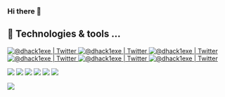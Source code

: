 ### Hi there 👋
<!--<a href="https://twitter.com/hack1exe" target="_blank">
  <img alt="@dhack1exe | Twitter" height="30px" src="https://img.shields.io/twitter/follow/hack1exe?label=hack1exe&logo=twitter&style=for-the-badge" />
</a> -->

## 🔧 Technologies & tools ...

<a href="https://twitter.com/hack1exe" target="_blank">
  <img alt="@dhack1exe | Twitter" src="https://img.shields.io/badge/OS-Windows-informational?style=for-the-badge&logo=Windows&logoColor=white&color=6e33ba" />
</a> 
<a href="https://twitter.com/hack1exe" target="_blank">
  <img alt="@dhack1exe | Twitter" src="https://img.shields.io/badge/OS-Linux-informational?style=for-the-badge&logo=Linux&logoColor=white&color=6e33ba" />
</a> 
<a href="https://twitter.com/hack1exe" target="_blank">
  <img alt="@dhack1exe | Twitter" src="https://img.shields.io/badge/IDE-Visual%20Studio-informational?style=for-the-badge&logo=visual-studio-code&logoColor=white&color=6e33ba" />
</a> 
<a href="https://twitter.com/hack1exe" target="_blank">
  <img alt="@dhack1exe | Twitter" src="https://img.shields.io/badge/IDE-VScode-informational?style=for-the-badge&logo=visual-studio-code&logoColor=white&color=6e33ba" />
</a> 
<a href="https://twitter.com/hack1exe" target="_blank">
  <img alt="@dhack1exe | Twitter" src="https://img.shields.io/badge/Language-vb.net-informational?style=for-the-badge&logo=vb.net&logoColor=white&color=6e33ba" />
</a> 
<a href="https://twitter.com/hack1exe" target="_blank">
  <img alt="@dhack1exe | Twitter" src="https://img.shields.io/badge/Language-C%23-informational?style=for-the-badge&logo=csharp&logoColor=white&color=6e33ba" />
</a> 

![](https://img.shields.io/badge/OS-Windows-informational?style=for-the-badge&logo=Windows&logoColor=white&color=6e33ba)
![](https://img.shields.io/badge/OS-Linux-informational?style=for-the-badge&logo=Linux&logoColor=white&color=6e33ba)
![](https://img.shields.io/badge/IDE-Visual%20Studio-informational?style=for-the-badge&logo=visual-studio-code&logoColor=white&color=6e33ba)
![](https://img.shields.io/badge/IDE-VScode-informational?style=for-the-badge&logo=visual-studio-code&logoColor=white&color=6e33ba)
![](https://img.shields.io/badge/Language-vb.net-informational?style=for-the-badge&logo=vb.net&logoColor=white&color=6e33ba)
![](https://img.shields.io/badge/Language-C%23-informational?style=for-the-badge&logo=csharp&logoColor=white&color=6e33ba)



<p>
  <a href="https://github.com/HACK1EXE">
    <img align="center" src="https://github-readme-stats.vercel.app/api?username=hack1exe&show_icons=true&hide=contribs,prs&theme=transparent&title_color=268bd2&icon_color=00AEFF&text_color=60C000"  />
  </a>
</p>


<!-- Resources -->
<!-- Icons: https://simpleicons.org/ -->
<!-- GitHub Stats: https://github.com/anuraghazra/github-readme-stats b58900 859900-->
<!-- Emojis: https://emojipedia.org/emoji/ -->
<!-- HTML Emojis: https://www.fileformat.info/index.htm -->
<!-- Shields: https://shields.io/ -->
<!-- Awesome GitHub Profile README: https://github.com/abhisheknaiidu/awesome-github-profile-readme -->
<!--
**HACK1EXE/HACK1EXE** is a ✨ _special_ ✨ repository because its `README.md` (this file) appears on your GitHub profile.

Here are some ideas to get you started:

- 🔭 I’m currently working on ...
- 🌱 I’m currently learning ...
- 👯 I’m looking to collaborate on ...
- 🤔 I’m looking for help with ...
- 💬 Ask me about ...
- 📫 How to reach me: ...
- 😄 Pronouns: ...
- ⚡ Fun fact: ...
-->

